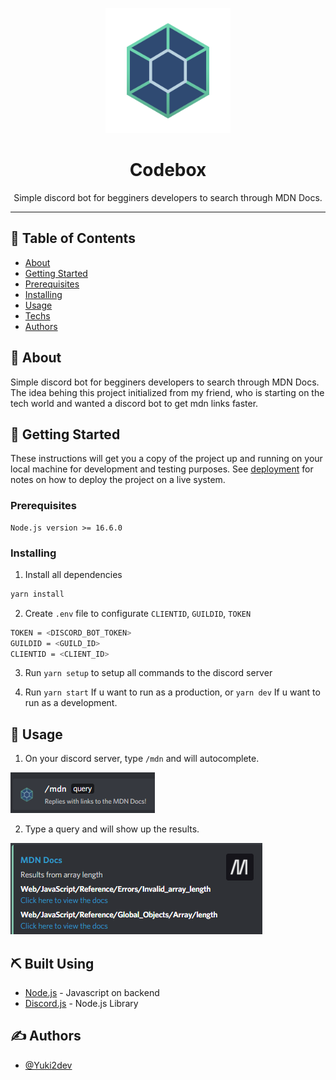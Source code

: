 <p align="center">
<img width=200px height=200px src="./github/Logo.png" alt="Project logo">
</p>

<h1 align="center">Codebox</h1>

<p align="center"> Simple discord bot for begginers developers to search through MDN Docs.
</p>

---

## 📝 Table of Contents

- [About](#about)
- [Getting Started](#getting_started)
- [Prerequisites](#prerequisites)
- [Installing](#install)
- [Usage](#usage)
- [Techs](#built_using)
- [Authors](#authors)

## 🧐 About <a name = "about"></a>

Simple discord bot for begginers developers to search through MDN Docs.
The idea behing this project initialized from my friend, who is starting on the tech world and wanted a discord bot to get mdn links faster. 

## 🏁 Getting Started <a name = "getting_started"></a>

These instructions will get you a copy of the project up and running on your local machine for development and testing purposes. See [deployment](#deployment) for notes on how to deploy the project on a live system.

### Prerequisites <a name = "prerequisites"></a>

```
Node.js version >= 16.6.0
```

### Installing <a name = "install"></a>

1. Install all dependencies

```sh
yarn install
```

2. Create `.env` file to configurate `CLIENTID`, `GUILDID`, `TOKEN`

```sh
TOKEN = <DISCORD_BOT_TOKEN>
GUILDID = <GUILD_ID>
CLIENTID = <CLIENT_ID>
```

3. Run `yarn setup` to setup all commands to the discord server

4. Run `yarn start` If u want to run as a production, or `yarn dev` If u want to run as a development.

## 🎈 Usage <a name="usage"></a>

1. On your discord server, type `/mdn` and will autocomplete.

<img src="./github/Preview.PNG" alt="Discord command"></a>

2. Type a query and will show up the results.

<img src="./github/Embed.PNG" alt="Discord embed"></a>

## ⛏️ Built Using <a name = "built_using"></a>

- [Node.js](https://nodejs.org/en/) - Javascript on backend
- [Discord.js](https://discord.js.org/#/) - Node.js Library


## ✍️ Authors <a name = "authors"></a>

- [@Yuki2dev](https://github.com/Yuki2dev)
